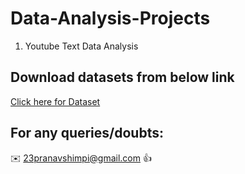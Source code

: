 # Data-Analysis-Projects

1) Youtube Text Data Analysis


## Download datasets from below link

[Click here for Dataset](https://drive.google.com/drive/folders/1SUg033mtVPh7cuGs-PFWl_Rfau1wMMOi?usp=sharing)

## For any queries/doubts:

:envelope: 23pranavshimpi@gmail.com :thumbsup:

